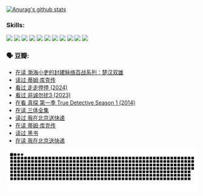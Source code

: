 
[![Anurag's github stats](https://github-readme-stats.vercel.app/api?username=w940853815)](https://github.com/anuraghazra/github-readme-stats)

### Skills:

<code><img height="32" src="https://cdn.jsdelivr.net/npm/simple-icons@v5/icons/python.svg"></code>
<code><img height="32" src="https://cdn.jsdelivr.net/npm/simple-icons@v5/icons/javascript.svg"></code>
<code><img height="32" src="https://cdn.jsdelivr.net/npm/simple-icons@v5/icons/django.svg"></code>
<code><img height="32" src="https://cdn.jsdelivr.net/npm/simple-icons@v5/icons/flask.svg"></code>
<code><img height="32" src="https://cdn.jsdelivr.net/npm/simple-icons@v5/icons/vuetify.svg"></code>
<code><img height="32" src="https://cdn.jsdelivr.net/npm/simple-icons@v5/icons/git.svg"></code>
<code><img height="32" src="https://cdn.jsdelivr.net/npm/simple-icons@v5/icons/docker.svg"></code>
<code><img height="32" src="https://cdn.jsdelivr.net/npm/simple-icons@v5/icons/postgresql.svg"></code>
<code><img height="32" src="https://cdn.jsdelivr.net/npm/simple-icons@v5/icons/elasticsearch.svg"></code>
<code><img height="32" src="https://cdn.jsdelivr.net/npm/simple-icons@v5/icons/macos.svg"></code>
<code><img height="32" src="https://cdn.jsdelivr.net/npm/simple-icons@v5/icons/linux.svg"></code>

### 🗣 豆瓣:

<!-- DOUBAN-ACTIVITIES:START -->
- [在读 渤海小吏的封建脉络百战系列：楚汉双雄](https://www.douban.com/people/136069238/status/4700950146/?_i=25863049)
- [读过 蒂姆·库克传](https://www.douban.com/people/136069238/status/4700949869/?_i=25863049)
- [看过 走走停停‎ (2024)](https://www.douban.com/people/136069238/status/4684430230/?_i=25863049)
- [看过 非诚勿扰3‎ (2023)](https://www.douban.com/people/136069238/status/4676324100/?_i=25863049)
- [在看 真探 第一季 True Detective Season 1‎ (2014)](https://www.douban.com/people/136069238/status/4673382852/?_i=25863049)
- [在读 三体全集](https://www.douban.com/people/136069238/status/4672842521/?_i=25863049)
- [读过 我在北京送快递](https://www.douban.com/people/136069238/status/4672842036/?_i=25863049)
- [在读 蒂姆·库克传](https://www.douban.com/people/136069238/status/4663517053/?_i=25863049)
- [读过 黑书](https://www.douban.com/people/136069238/status/4663516022/?_i=25863049)
- [在读 我在北京送快递](https://www.douban.com/people/136069238/status/4658098365/?_i=25863049)
<!-- DOUBAN-ACTIVITIES:END -->


![Snake animation](https://raw.githubusercontent.com/w940853815/w940853815/output/github-contribution-grid-snake.svg)

<!--
**w940853815/w940853815** is a ✨ _special_ ✨ repository because its `README.md` (this file) appears on your GitHub profile.

Here are some ideas to get you started:

- 🔭 I’m currently working on ...
- 🌱 I’m currently learning ...
- 👯 I’m looking to collaborate on ...
- 🤔 I’m looking for help with ...
- 💬 Ask me about ...
- 📫 How to reach me: ...
- 😄 Pronouns: ...
- ⚡ Fun fact: ...
-->

